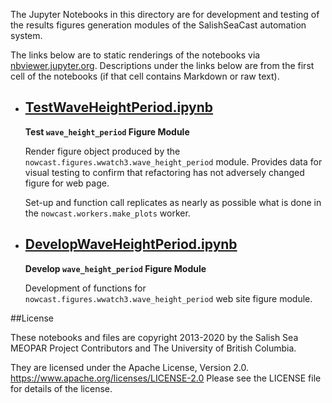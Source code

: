 The Jupyter Notebooks in this directory are for development and testing of
the results figures generation modules of the SalishSeaCast automation system.

The links below are to static renderings of the notebooks via
[nbviewer.jupyter.org](https://nbviewer.jupyter.org/).
Descriptions under the links below are from the first cell of the notebooks
(if that cell contains Markdown or raw text).

* ## [TestWaveHeightPeriod.ipynb](https://nbviewer.jupyter.org/github/SalishSeaCast/SalishSeaNowcast/blob/main/wwatch3/TestWaveHeightPeriod.ipynb)  
    
    **Test `wave_height_period` Figure Module**
    
    Render figure object produced by the `nowcast.figures.wwatch3.wave_height_period` module.
    Provides data for visual testing to confirm that refactoring has not adversely changed figure for web page.
    
    Set-up and function call replicates as nearly as possible what is done in the `nowcast.workers.make_plots` worker.

* ## [DevelopWaveHeightPeriod.ipynb](https://nbviewer.jupyter.org/github/SalishSeaCast/SalishSeaNowcast/blob/main/wwatch3/DevelopWaveHeightPeriod.ipynb)  
    
    **Develop `wave_height_period` Figure Module**
    
    Development of functions for `nowcast.figures.wwatch3.wave_height_period` web site figure module.


##License

These notebooks and files are copyright 2013-2020
by the Salish Sea MEOPAR Project Contributors
and The University of British Columbia.

They are licensed under the Apache License, Version 2.0.
https://www.apache.org/licenses/LICENSE-2.0
Please see the LICENSE file for details of the license.
